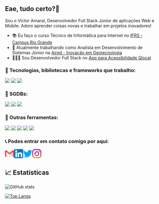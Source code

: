 ## Eae, tudo certo?👋

Sou o Victor Amaral, Desenvolvedor Full Stack Júnior de aplicações Web e Mobile. Adoro aprender coisas novas e trabalhar em projetos inovadores!

- 📚 Eu faço o curso Técnico de Informática para Internet no <a href="https://ifrs.edu.br/riogrande/">IFRS - Campus Rio Grande</a>
- 🚜 Atualmente trabalhando como Analista em Desenvolvimento de Sistemas Júnior na <a href="http://aired.com.br/#/about">Aired - Inovação em Geotecnologia</a>
- 👨🏼‍🦯 Sou Desenvolvedor Full Stack no <a href="#">App para Acessibilidade Qlocal</a>
<!-- - 🎬 Fui desenvolvedor do site <a href="https://mostraderiogrande.com.br/">Mostra de Cinema Latino-Americana de Rio Grande</a> -->


### 📱 Tecnologias, bibliotecas e frameworks que trabalho:

[<img src="https://img.shields.io/badge/react_native-%2320232a.svg?style=for-the-badge&logo=react&logoColor=%2361DAFB" />][reactnative]
[<img src="https://img.shields.io/badge/react-%2320232a.svg?style=for-the-badge&logo=react&logoColor=%2361DAFB" />][react]
[<img src="https://img.shields.io/badge/node.js-6DA55F?style=for-the-badge&logo=node.js&logoColor=white" />][node]

### 🎲 SGDBs:

[<img src="https://img.shields.io/badge/mysql-%2300f.svg?style=for-the-badge&logo=mysql&logoColor=white" />][mysql]
<img src="https://img.shields.io/badge/postgres-%23316192.svg?style=for-the-badge&logo=postgresql&logoColor=white" />
<img src="https://img.shields.io/badge/sqlite-%2307405e.svg?style=for-the-badge&logo=sqlite&logoColor=white" />

### 🔧 Outras ferramentas:

<span>
    <img src="https://img.shields.io/badge/Visual%20Studio%20Code-0078d7.svg?style=for-the-badge&logo=visual-studio-code&logoColor=white" />
    <img src="https://img.shields.io/badge/git-%23F05033.svg?style=for-the-badge&logo=git&logoColor=white" />
    <img src="https://img.shields.io/badge/Insomnia-black?style=for-the-badge&logo=insomnia&logoColor=5849BE" />
    <img src="https://img.shields.io/badge/figma-%23F24E1E.svg?style=for-the-badge&logo=figma&logoColor=white" />
    <img src="https://img.shields.io/badge/heroku-%23430098.svg?style=for-the-badge&logo=heroku&logoColor=white" />
</span>

### 📞 Podes entrar em contato comigo por aqui:

[<img align="left" width="30px" src="./gmail.png" />][email]
[<img align="left" width="30px" src="./linkedin.png" />][linkedin]
[<img align="left" width="30px" src="./twitter.png" />][twitter]
[<img align="left" width="30px" src="./instagram.png" />][instagram]

<br />
<br />

## 📈 Estatísticas
![GitHub stats](https://github-readme-stats.vercel.app/api?username=VictorAmaral22&show_icons=true&count_private=true&theme=dracula&custom_title=Estatísticas+no+Github)

[![Top Langs](https://github-readme-stats.vercel.app/api/top-langs/?username=VictorAmaral22&theme=dracula&layout=compact&card_width=445&custom_title=Linguagens+mais+usadas)](https://github.com/anuraghazra/github-readme-stats)


[email]: mailto:victortavamaral@gmail.com
[twitter]: https://twitter.com/VictorA97622430
[instagram]: https://www.instagram.com/victortamaral/
[linkedin]: https://www.linkedin.com/in/victor-tavares-do-amaral-621376208/

[js]: https://github.com/VictorAmaral22/POO_Js
[node]: https://github.com/VictorAmaral22/nodejs-studies
[css]: https://github.com/VictorAmaral22/HTML-CSS
[html5]: https://github.com/VictorAmaral22/HTML-CSS
[react]: https://github.com/VictorAmaral22/reactJs
[reactnative]: https://github.com/VictorAmaral22/ReactNative
[sql]: https://github.com/VictorAmaral22/MySQL
[mysql]: https://github.com/VictorAmaral22/MySQL
[php]: https://github.com/VictorAmaral22/php-nodestudio
[git]: https://github.com/VictorAmaral22/Git-cheats
